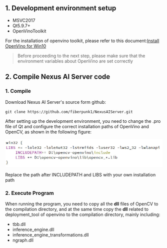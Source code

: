 ## 1. Development environment setup

- MSVC2017
- Qt5.9.7+
- OpenVinoToolkit

For the installation of openvino toolkit, please refer to this document:[Install OpenVino for Win10](https://docs.openvino.ai/2021.1/openvino_docs_install_guides_installing_openvino_windows.html)

> Before proceeding to the next step, please make sure that the environment variables about OpenVino are set correctly

## 2. Compile Nexus AI Server code

### 1. Compile 
Download Nexus AI Server's source form github:
```
git clone https://github.com/fiberpunk1/NexusAIServer.git
```
After setting up the development environment, you need to change the .pro file of Qt and configure the correct installation paths of OpenVino and OpenCV, as shown in the following figure:

![img](img/win-qt-config.jpg)

Replace the path after INCLUDEPATH and LIBS with your own installation path

### 2. Execute Program

When running the program, you need to copy all the **dll** files of OpenCV to the compilation directory, and at the same time copy the **dll** related to deployment_tool of openvino to the compilation directory, mainly including:

- tbb.dll  
- inference_engine.dll
- inference_engine_transformations.dll
- ngraph.dll






